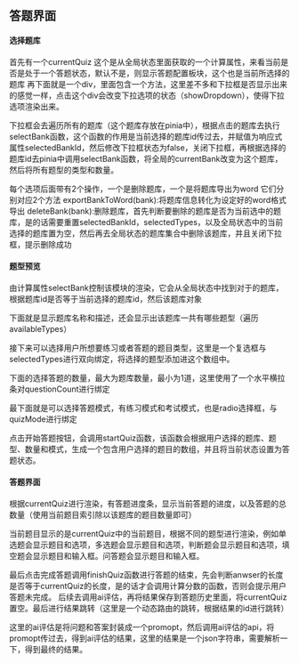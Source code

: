 ## 答题界面

#### 选择题库
首先有一个currentQuiz 这个是从全局状态里面获取的一个计算属性，来看当前是否是处于一个答题状态，默认不是，则显示答题配置板块，这个也是当前所选择的题库
再下面就是一个div，里面包含一个方法，这里差不多和下拉框是否显示出来的感觉一样，点击这个div会改变下拉选项的状态（showDropdown），使得下拉选项渲染出来。

下拉框会去遍历所有的题库（这个题库存放在pinia中），根据点击的题库去执行selectBank函数，这个函数的作用是当前选择的题库id传过去，并赋值为响应式属性selectedBankId，然后修改下拉框状态为false，关闭下拉框，再根据选择的题库id去pinia中调用selectBank函数，将全局的currentBank改变为这个题库，然后将所有题型的类型和数量。

每个选项后面带有2个操作，一个是删除题库，一个是将题库导出为word
它们分别对应2个方法
exportBankToWord(bank):将题库信息转化为设定好的word格式导出
deleteBank(bank):删除题库，首先判断要删除的题库是否为当前选中的题库，是的话需要重置selectedBankId，selectedTypes，以及全局状态中的当前选择的题库置为空，然后再去全局状态的题库集合中删除该题库，并且关闭下拉框，提示删除成功

#### 题型预览
由计算属性selectBank控制该模块的渲染，它会从全局状态中找到对于的题库，根据题库id是否等于当前选择的题库id，然后该题库对象

下面就是显示题库名称和描述，还会显示出该题库一共有哪些题型（遍历availableTypes）

接下来可以选择用户所想要练习或者答题的题目类型，这里是一个复选框与selectedTypes进行双向绑定，将选择的题型添加进这个数组中。

下面的选择答题的数量，最大为题库数量，最小为1道，这里使用了一个水平横拉条对questionCount进行绑定

最下面就是可以选择答题模式，有练习模式和考试模式，也是radio选择框，与quizMode进行绑定

点击开始答题按钮，会调用startQuiz函数，该函数会根据用户选择的题库、题型、数量和模式，生成一个包含用户选择的题目的数组，并且将当前状态设置为答题状态。

#### 答题界面
根据currentQuiz进行渲染，有答题进度条，显示当前答题的进度，以及答题的总数量（使用当前题目索引除以该题库的题目数量即可）

当前题目显示的是currentQuiz中的当前题目，根据不同的题型进行渲染，例如单选题会显示题目和选项，多选题会显示题目和选项，判断题会显示题目和选项，填空题会显示题目和输入框。问答题会显示题目和输入框。

最后点击完成答题调用finishQuiz函数进行答题的结束，先会判断anwser的长度是否等于currentQuiz的长度，是的话才会调用计算分数的函数，否则会提示用户答题未完成。
后续去调用ai评估，再将结果保存到答题历史里面，将currentQuiz置空。最后进行结果跳转（这里是一个动态路由的跳转，根据结果的id进行跳转）

这里的ai评估是将问题和答案封装成一个promopt，然后调用ai评估的api，将promopt传过去，得到ai评估的结果，这里的结果是一个json字符串，需要解析一下，得到最终的结果。






